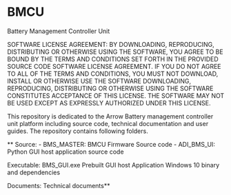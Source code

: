 # BMCU
Battery Management Controller Unit

SOFTWARE LICENSE AGREEMENT:
BY DOWNLOADING, REPRODUCING, DISTRIBUTING OR OTHERWISE USING THE SOFTWARE, YOU AGREE TO BE BOUND BY THE TERMS AND CONDITIONS SET FORTH IN THE PROVIDED SOURCE CODE SOFTWARE LICENSE AGREEMENT. IF YOU DO NOT AGREE TO ALL OF THE TERMS AND CONDITIONS, YOU MUST NOT DOWNLOAD, INSTALL OR OTHERWISE USE THE SOFTWARE DOWNLOADING, REPRODUCING, DISTRIBUTING OR OTHERWISE USING THE SOFTWARE CONSTITUTES ACCEPTANCE OF THIS LICENSE. THE SOFTWARE MAY NOT BE USED EXCEPT AS EXPRESSLY AUTHORIZED UNDER THIS LICENSE.

This repository is dedicated to the Arrow Battery management controller unit platform including source code, technical documentation and user guides. The repository contains following folders.

**  Source: 
      - BMS_MASTER: BMCU Firmware Source code 
      - ADI_BMS_UI: Python GUI host application source code

  Executable: BMS_GUI.exe Prebuilt GUI host Application Windows 10 binary and dependencies

  Documents: Technical documents** 
